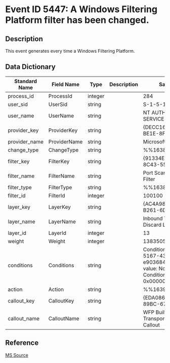 # Event ID 5447: A Windows Filtering Platform filter has been changed.

## Description

This event generates every time a Windows Filtering Platform.

## Data Dictionary

|Standard Name|Field Name|Type|Description|Sample Value|
|---|---|---|---|---|
|process_id|ProcessId|integer||284|
|user_sid|UserSid|string||S-1-5-19|
|user_name|UserName|string||NT AUTHORITY\\LOCAL SERVICE|
|provider_key|ProviderKey|string||{DECC16CA-3F33-4346-BE1E-8FB4AE0F3D62}|
|provider_name|ProviderName|string||Microsoft Corporation|
|change_type|ChangeType|string||%%16385|
|filter_key|FilterKey|string||{91334E6D-FFAB-40F1-8C43-5554965C228D}|
|filter_name|FilterName|string||Port Scanning Prevention Filter|
|filter_type|FilterType|string||%%16388|
|filter_id|FilterId|integer||100100|
|layer_key|LayerKey|string||{AC4A9833-F69D-4648-B261-6DC84835EF39}|
|layer_name|LayerName|string||Inbound Transport v4 Discard Layer|
|layer_id|LayerId|integer||13|
|weight|Weight|integer||13835058055315718144|
|conditions|Conditions|string||Condition ID: {632ce23b-5167-435c-86d7-e903684aa80c} Match value: No flags set Condition value: 0x00000003|
|action|Action|string||%%16391|
|callout_key|CalloutKey|string||{EDA08606-2494-4D78-89BC-67837C03B969}|
|callout_name|CalloutName|string||WFP Built-in Silent Drop Transport v4 Discard Layer Callout|

## Reference

[MS Source](https://github.com/MicrosoftDocs/windows-itpro-docs/blob/public/windows/security/threat-protection/auditing/event-5447.md)